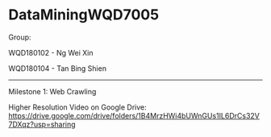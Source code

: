 # DataMiningWQD7005

Group: 

WQD180102 - Ng Wei Xin 

WQD180104 - Tan Bing Shien 

--------------

Milestone 1: Web Crawling 

Higher Resolution Video on Google Drive: https://drive.google.com/drive/folders/1B4MrzHWi4bUWnGUs1IL6DrCs32V7DXqz?usp=sharing
